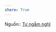 ```yaml
---  
share: True  
---  
```

Nguồn:: [Tự ngẫm nghĩ](../../%CE%9E%20Ngu%E1%BB%93n/T%E1%BB%B1%20ng%E1%BA%ABm%20ngh%C4%A9.md)  
